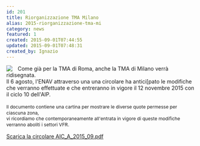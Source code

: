```yaml
---
id: 201
title: Riorganizzazione TMA Milano
alias: 2015-riorganizzazione-tma-mi
category: news
featured: 1
created: 2015-09-01T07:44:55
updated: 2015-09-01T07:48:31
created_by: Ignazio
---
```

<p>
 <img border="0" src="../images/stories/enav.jpg" style="padding-right: 1em; float: left;"/>
 Come già per la TMA di Roma, anche la TMA di Milano verrà ridisegnata.
 <br/>
 Il 6 agosto, l'ENAV attraverso una una circolare ha antici[pato le modifiche che verranno effettuate e che entreranno in vigore il 12 novembre 2015 con il ciclo 10 dell'AIP.
 <br/>
 <br/>
 <span style="font-size: 12.1599998474121px; line-height: 1.3em;">
  Il documento contiene una cartina per mostrare le diverse quote permesse per ciascuna zona,
  <br/>
  vi ricordiamo che contemporaneamente all'entrata in vigore di queste modifiche verranno aboliti i settori VFR.
 </span>
</p>
<p>
 <a href="../dmdocuments/AIC_A_2015_09.pdf" target="_blank">
  Scarica la circolare AIC_A_2015_09.pdf
 </a>
</p>

